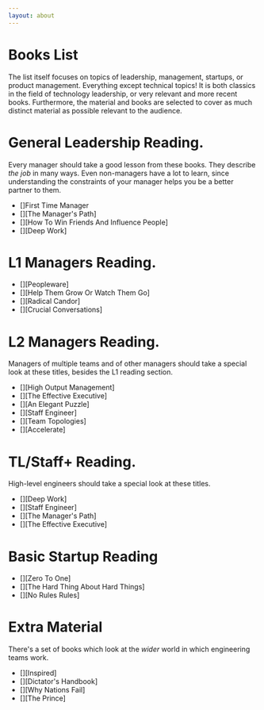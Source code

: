 ```yaml
---
layout: about
---
```


# Books List

The list itself focuses on topics of leadership, management, startups, or product management. Everything except
technical topics! It is both classics in the field of technology leadership, or very relevant and more recent books.
Furthermore, the material and books are selected to cover as much distinct material as possible relevant to the
 audience.

# General Leadership Reading. 

Every manager should take a good lesson from these books. They describe _the job_ in many ways. Even non-managers
have a lot to learn, since understanding the constraints of your manager helps you be a better partner to them.

* []First Time Manager
* [][The Manager's Path]
* [][How To Win Friends And Influence People]
* [][Deep Work] 

# L1 Managers Reading. 

* [][Peopleware] 
* [][Help Them Grow Or Watch Them Go] 
* [][Radical Candor] 
* [][Crucial Conversations]

# L2 Managers Reading. 

Managers of multiple teams and of other managers should take a special look at these titles, besides the L1 
reading section.

* [][High Output Management] 
* [][The Effective Executive] 
* [][An Elegant Puzzle]
* [][Staff Engineer] 
* [][Team Topologies] 
* [][Accelerate] 

# TL/Staff+ Reading.

High-level engineers should take a special look at these titles.

* [][Deep Work] 
* [][Staff Engineer] 
* [][The Manager's Path] 
* [][The Effective Executive]

# Basic Startup Reading

* [][Zero To One]
* [][The Hard Thing About Hard Things] 
* [][No Rules Rules] 

# Extra Material

There's a set of books which look at the _wider_ world in which engineering teams work.

* [][Inspired]
* [][Dictator's Handbook]
* [][Why Nations Fail]
* [][The Prince] 
 